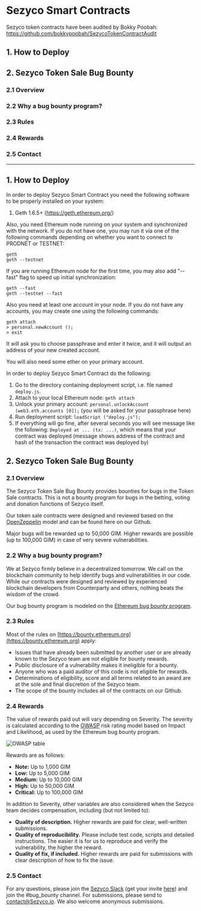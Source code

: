 # Sezyco Smart Contracts #

Sezyco token contracts have been audited by Bokky Poobah: https://github.com/bokkypoobah/SezycoTokenContractAudit

## 1. How to Deploy ##

## 2. Sezyco Token Sale Bug Bounty ##
### 2.1 Overview ###
### 2.2 Why a bug bounty program? ###
### 2.3 Rules ###
### 2.4 Rewards ###
### 2.5 Contact ###

----------------------------------

## 1. How to Deploy ##

In order to deploy Sezyco Smart Contract you need the
following software to be properly installed on your system:

1. Geth 1.6.5+ (https://geth.ethereum.org/)

Also, you need Ethereum node running on your system and synchronized with the
network.  If you do not have one, you may run it via one of the following
commands depending on whether you want to connect to PRODNET or TESTNET:

    geth
    geth --testnet

If you are running Ethereum node for the first time, you may also add "--fast"
flag to speed up initial synchronization:

    geth --fast
    geth --testnet --fast

Also you need at least one account in your node.  If you do not have any
accounts, you may create one using the following commands:

    geth attach
    > personal.newAccount ();
    > exit

It will ask you to choose passphrase and enter it twice, and it will output an
address of your new created account.

You will also need some ether on your primary account.

In order to deploy Sezyco Smart Contract do the following:

1. Go to the directory containing deployment script, i.e. file named
   `deploy.js`.
2. Attach to your local Ethereum node: `geth attach`
4. Unlock your primary account:
   `personal.unlockAccount (web3.eth.accounts [0]);` (you will be
   asked for your passphrase here)
5. Run deployment script: `loadScript ("deploy.js");`
6. If everything will go fine, after several seconds you will see message like
   the following: `Deployed at ... (tx: ...)`,
   which means that your contract was deployed (message shows address of the
   contract and hash of the transaction the contract was deployed by)


## 2. Sezyco Token Sale Bug Bounty ##

### 2.1 Overview ###
The Sezyco Token Sale Bug Bounty provides bounties for bugs in the Token Sale contracts. This is not a bounty program for bugs in the betting, voting and donation functions of Sezyco itself.

Our token sale contracts were designed and reviewed based on the [OpenZeppelin](https://openzeppelin.org/) model and can be found here on our Github.

Major bugs will be rewarded up to 50,000 GIM. Higher rewards are possible (up to 100,000 GIM) in case of very severe vulnerabilities.

### 2.2 Why a bug bounty program? ###
We at Sezyco firmly believe in a decentralized tomorrow. We call on the blockchain community to help identify bugs and vulnerabilities in our code. While our contracts were designed and reviewed by experienced blockchain developers from Counterparty and others, nothing beats the wisdom of the crowd.

Our bug bounty program is modeled on the [Ethereum bug bounty program](https://bounty.ethereum.org).

### 2.3 Rules ###
Most of the rules on [https://bounty.ethereum.org](https://bounty.ethereum.org) apply:

- Issues that have already been submitted by another user or are already known to the Sezyco team are not eligible for bounty rewards.
- Public disclosure of a vulnerability makes it ineligible for a bounty.
- Anyone who was a paid auditor of this code is not eligible for rewards.
- Determinations of eligibility, score and all terms related to an award are at the sole and final discretion of the Sezyco team.
- The scope of the bounty includes all of the contracts on our Github.

### 2.4 Rewards ###
The value of rewards paid out will vary depending on Severity. The severity is calculated according to the [OWASP](https://www.owasp.org/index.php/OWASP_Risk_Rating_Methodology) risk rating model based on Impact and Likelihood, as used by the Ethereum bug bounty program.

![OWASP table](https://cdn-images-1.medium.com/max/800/1*lwB6Rzfck5wGqqRY-oPnQA.png)

Rewards are as follows:
- **Note:** Up to 1,000 GIM
- **Low:** Up to 5,000 GIM
- **Medium:** Up to 10,000 GIM
- **High:** Up to 50,000 GIM
- **Critical:** Up to 100,000 GIM

In addition to Severity, other variables are also considered when the Sezyco team decides compensation, including (but not limited to):
- **Quality of description.** Higher rewards are paid for clear, well-written submissions.
- **Quality of reproducibility.** Please include test code, scripts and detailed instructions. The easier it is for us to reproduce and verify the vulnerability, the higher the reward.
- **Quality of fix, if included.** Higher rewards are paid for submissions with clear description of how to fix the issue.

### 2.5 Contact ###
For any questions, please join the [Sezyco Slack](https://theSezycoproject.slack.com/) (get your invite [here](http://auto-invite-contact.herokuapp.com/)) and join the #bug\_bounty channel.
For submissions, please send to [contact@Sezyco.io](mailto:contact@Sezyco.io). We also welcome anonymous submissions.
